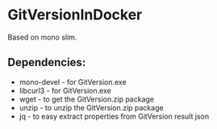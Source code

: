 # GitVersionInDocker

Based on mono slim.

## Dependencies:
- mono-devel - for GitVersion.exe 
- libcurl3 - for GitVersion.exe 
- wget - to get the GitVersion.zip package
- unzip - to unzip the GitVersion.zip package
- jq - to easy extract properties from GitVersion result json
